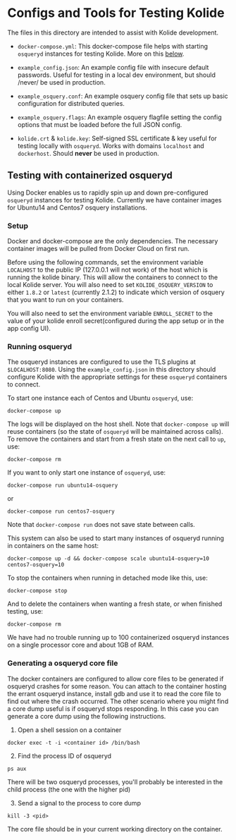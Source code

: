 # Configs and Tools for Testing Kolide

The files in this directory are intended to assist with Kolide development.

* `docker-compose.yml`: This docker-compose file helps with starting `osqueryd` instances for testing Kolide. More on this [below](#testing-with-containerized-osqueryd).

* `example_config.json`: An example config file with insecure default passwords. Useful for testing in a local dev environment, but should /never/ be used in production.

* `example_osquery.conf`: An example osquery config file that sets up basic configuration for distributed queries.

* `example_osquery.flags`: An example osquery flagfile setting the config options that must be loaded before the full JSON config.

* `kolide.crt` & `kolide.key`: Self-signed SSL certificate & key useful for testing locally with `osqueryd`. Works with domains `localhost` and `dockerhost`. Should **never** be used in production.


## Testing with containerized osqueryd

Using Docker enables us to rapidly spin up and down pre-configured `osqueryd` instances for testing Kolide. Currently we have container images for Ubuntu14 and Centos7 osquery installations.

### Setup

Docker and docker-compose are the only dependencies. The necessary container images will be pulled from Docker Cloud on first run.

Before using the following commands, set the environment variable `LOCALHOST` to the public IP (127.0.0.1 will not work) of the host which is running the kolide binary. This will allow the containers to connect to the local Kolide server. You will also need to
set `KOLIDE_OSQUERY_VERSION` to either `1.8.2` or `latest` (currently 2.1.2) to indicate which version of osquery that you want to run on your
containers.

You will also need to set the environment variable `ENROLL_SECRET` to the value of your kolide enroll secret(configured during the app setup or in the app config UI).

### Running osqueryd

The osqueryd instances are configured to use the TLS plugins at `$LOCALHOST:8080`. Using the `example_config.json` in this directory should configure Kolide with the appropriate settings for these `osqueryd` containers to connect.

To start one instance each of Centos and Ubuntu `osqueryd`, use:

```
docker-compose up
```

The logs will be displayed on the host shell. Note that `docker-compose up` will reuse containers (so the state of `osqueryd` will be maintained across calls). To remove the containers and start from a fresh state on the next call to `up`, use:

```
docker-compose rm
```

If you want to only start one instance of `osqueryd`, use:

```
docker-compose run ubuntu14-osquery
```
or
```
docker-compose run centos7-osquery
```

Note that `docker-compose run` does not save state between calls.

This system can also be used to start many instances of osqueryd running in containers on the same host:

```
docker-compose up -d && docker-compose scale ubuntu14-osquery=10 centos7-osquery=10
```

To stop the containers when running in detached mode like this, use:

```
docker-compose stop
```

And to delete the containers when wanting a fresh state, or when finished testing, use:

```
docker-compose rm
```

We have had no trouble running up to 100 containerized osqueryd instances on a single processor core and about 1GB of RAM.

### Generating a osqueryd core file

The docker containers are configured to allow core files to be generated if osqueryd
crashes for some reason.  You can attach to the container hosting the errant osqueryd
instance, install gdb and use it to read the core file to find out where the crash
occurred. The other scenario where you might find a core dump useful is if osqueryd
stops responding.  In this case you can generate a core dump using the following instructions.

1. Open a shell session on a container
```
docker exec -t -i <container id> /bin/bash
```
2. Find the process ID of osqueryd
```
ps aux
```
There will be two osqueryd processes, you'll probably be interested in the child process (the one with the higher pid)

3. Send a signal to the process to core dump
```
kill -3 <pid>
```
The core file should be in your current working directory on the container. 
